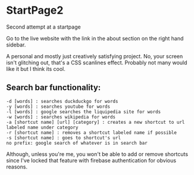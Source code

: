 # StartPage2
Second attempt at a startpage

Go to the live website with the link in the about section on the right hand sidebar.

A personal and mostly just creatively satisfying project. No, your screen isn't glitching out, that's a CSS scanlines effect. Probably not many would like it but I think its cool.

## Search bar functionality:
```
-d [words] : searches duckduckgo for words
-y [words] : searches youtube for words
-l [words] : google searches the liquipedia site for words
-w [words] : searches wikipedia for words
-a [shortcut name] [url] [category] : creates a new shortcut to url labeled name under category
-r [shortcut name] : removes a shortcut labeled name if possible
-s [shortcut name] : goes to shortcut's url
no prefix: google search of whatever is in search bar
```

Although, unless you're me, you won't be able to add or remove shortcuts since I've locked that feature with firebase authentication for obvious reasons. 
